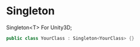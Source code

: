 # Singleton
Singleton&lt;T> For Unity3D;

```csharp
public class YourClass : Singleton<YourClass> {}
```
